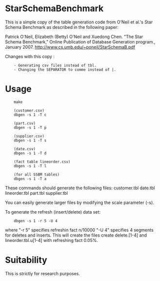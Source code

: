 # StarSchemaBenchmark

This is a simple copy of the table generation code from O'Neil et al.'s Star Schema Benchmark as
described in the following paper:

Patrick O'Neil, Elizabeth (Betty) O'Neil and Xuedong Chen. "The Star Schema Benchmark," Online Publication of Database Generation program., January 2007.
http://www.cs.umb.edu/~poneil/StarSchemaB.pdf

Changes with this copy : 

        - Generating csv files instead of tbl.
        - Changing the SEPARATOR to comme instead of |.

# Usage

        make
        
        (customer.csv)
        dbgen -s 1 -T c
        
        (part.csv)
        dbgen -s 1 -T p
        
        (supplier.csv)
        dbgen -s 1 -T s
        
        (date.csv)
        dbgen -s 1 -T d
        
        (fact table lineorder.csv)
        dbgen -s 1 -T l
        
        (for all SSBM tables)
        dbgen -s 1 -T a
        
These commands should generate the following files: customer.tbl  date.tbl      lineorder.tbl part.tbl      supplier.tbl

You can easily generate larger files by modifying the scale parameter (-s).


To generate the refresh (insert/delete) data set: 

        dbgen -s 1 -r 5 -U 4

where "-r 5" specifies refreshin fact n/10000 "-U 4" specifies 4 segments for deletes and inserts. This will create the files create delete.[1-4] and lineorder.tbl.u[1-4] with refreshing fact 0.05%.


# Suitability

This is strictly for research purposes. 
